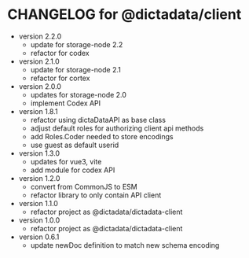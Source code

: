 # CHANGELOG for @dictadata/client

- version 2.2.0
  - update for storage-node 2.2
  - refactor for codex
- version 2.1.0
  - update for storage-node 2.1
  - refactor for cortex
- version 2.0.0
  - updates for storage-node 2.0
  - implement Codex API
- version 1.8.1
  - refactor using dictaDataAPI as base class
  - adjust default roles for authorizing client api methods
  - add Roles.Coder needed to store encodings
  - use guest as default userid
- version 1.3.0
  - updates for vue3, vite
  - add module for codex API
- version 1.2.0
  - convert from CommonJS to ESM
  - refactor library to only contain API client
- version 1.1.0
  - refactor project as @dictadata/dictadata-client
- version 1.0.0
  - refactor project as @dictadata/dictadata-client
- version 0.6.1
  - update newDoc definition to match new schema encoding